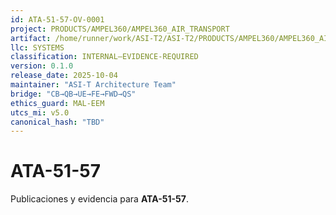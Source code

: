 ```yaml
---
id: ATA-51-57-OV-0001
project: PRODUCTS/AMPEL360/AMPEL360_AIR_TRANSPORT
artifact: /home/runner/work/ASI-T2/ASI-T2/PRODUCTS/AMPEL360/AMPEL360_AIR_TRANSPORT/BWB-Q100/domains/LIB/ata/51/51-57/README.md
llc: SYSTEMS
classification: INTERNAL–EVIDENCE-REQUIRED
version: 0.1.0
release_date: 2025-10-04
maintainer: "ASI-T Architecture Team"
bridge: "CB→QB→UE→FE→FWD→QS"
ethics_guard: MAL-EEM
utcs_mi: v5.0
canonical_hash: "TBD"
---
```

# ATA-51-57

Publicaciones y evidencia para **ATA-51-57**.
